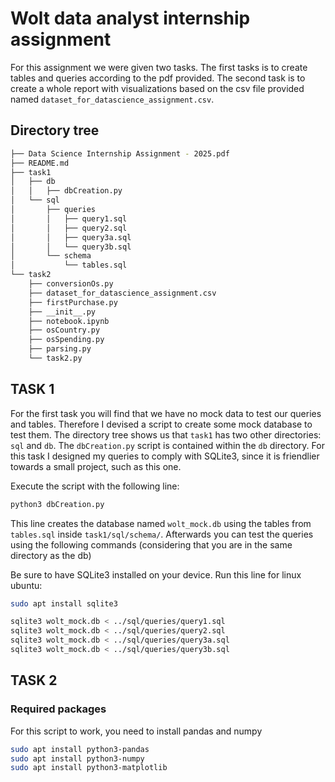 # Wolt data analyst internship assignment

For this assignment we were given two tasks. The first tasks is to create tables and queries according to the pdf provided. The second task is to create a whole report with visualizations based on the csv file provided named `dataset_for_datascience_assignment.csv`.

## Directory tree

```bash
├── Data Science Internship Assignment - 2025.pdf
├── README.md
├── task1
│   ├── db
│   │   ├── dbCreation.py
│   └── sql
│       ├── queries
│       │   ├── query1.sql
│       │   ├── query2.sql
│       │   ├── query3a.sql
│       │   └── query3b.sql
│       └── schema
│           └── tables.sql
└── task2
    ├── conversionOs.py
    ├── dataset_for_datascience_assignment.csv
    ├── firstPurchase.py
    ├── __init__.py
    ├── notebook.ipynb
    ├── osCountry.py
    ├── osSpending.py
    ├── parsing.py
    └── task2.py
```

## TASK 1

For the first task you will find that we have no mock data to test our queries and tables. Therefore I devised a script to create some mock database to test them. The directory tree shows us that `task1` has two other directories: `sql` and `db`. The `dbCreation.py` script is contained within the `db` directory. For this task I designed my queries to comply with SQLite3, since it is friendlier towards a small project, such as this one.

Execute the script with the following line:

```bash
python3 dbCreation.py
```

This line creates the database named `wolt_mock.db` using the tables from `tables.sql` inside `task1/sql/schema/`. Afterwards you can test the queries using the following commands (considering that you are in the same directory as the db)

Be sure to have SQLite3 installed on your device. Run this line for linux ubuntu:

```bash
sudo apt install sqlite3
```

```bash
sqlite3 wolt_mock.db < ../sql/queries/query1.sql
sqlite3 wolt_mock.db < ../sql/queries/query2.sql
sqlite3 wolt_mock.db < ../sql/queries/query3a.sql
sqlite3 wolt_mock.db < ../sql/queries/query3b.sql
```

## TASK 2

### Required packages

For this script to work, you need to install pandas and numpy

```bash
sudo apt install python3-pandas
sudo apt install python3-numpy
sudo apt install python3-matplotlib
```


